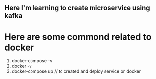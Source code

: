 ## Here I'm learning to create microservice using kafka

# Here are some commond related to docker

1. docker-compose -v
2. docker -v
3. docker-compose up // to created and deploy service on docker
